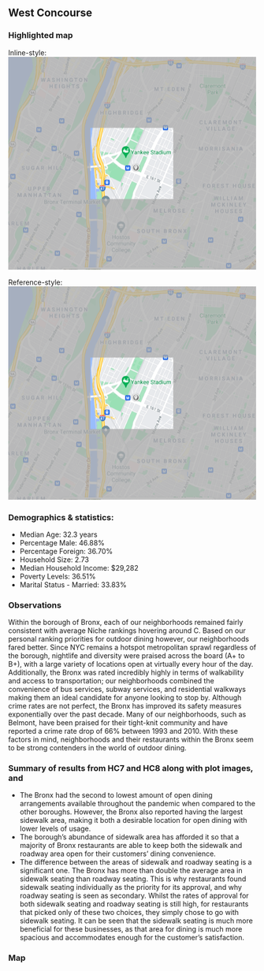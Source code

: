 ## West Concourse

### Highlighted map

Inline-style: 
![alt text](https://github.com/xshi0603/concourse-webpage/blob/gh-pages/HC6_image.png "Concourse Image")

Reference-style: 
![alt text][logo]

[logo]: https://github.com/xshi0603/concourse-webpage/blob/gh-pages/HC6_image.png "Logo Title Text 2"

### Demographics & statistics:
- Median Age: 32.3 years
- Percentage Male: 46.88%
- Percentage Foreign: 36.70%
- Household Size: 2.73
- Median Household Income: $29,282
- Poverty Levels: 36.51%
- Marital Status - Married: 33.83%


### Observations
Within the borough of Bronx, each of our neighborhoods remained fairly consistent with average Niche rankings hovering around C. Based on our personal ranking priorities for outdoor dining however, our neighborhoods fared better. Since NYC remains a hotspot metropolitan sprawl regardless of the borough, nightlife and diversity were praised across the board (A+ to B+), with a large variety of locations open at virtually every hour of the day. Additionally, the Bronx was rated incredibly highly in terms of walkability and access to transportation; our neighborhoods combined the convenience of bus services, subway services, and residential walkways making them an ideal candidate for anyone looking to stop by. Although crime rates are not perfect, the Bronx has improved its safety measures exponentially over the past decade. Many of our neighborhoods, such as Belmont, have been praised for their tight-knit community and have reported a crime rate drop of 66% between 1993 and 2010. With these factors in mind, neighborhoods and their restaurants within the Bronx seem to be strong contenders in the world of outdoor dining.

### Summary of results from HC7 and HC8 along with plot images, and
- The Bronx had the second to lowest amount of open dining arrangements available throughout the pandemic when compared to the other boroughs. However, the Bronx also reported having the largest sidewalk area, making it both a desirable location for open dining with lower levels of usage.
- The borough’s abundance of sidewalk area has afforded it so that a majority of Bronx restaurants are able to keep both the sidewalk and roadway area open for their customers’ dining convenience. 
- The difference between the areas of sidewalk and roadway seating is a significant one. The Bronx has more than double the average area in sidewalk seating than roadway seating. This is why restaurants found sidewalk seating individually as the priority for its approval, and why roadway seating is seen as secondary. Whilst the rates of approval for both sidewalk seating and roadway seating is still high, for restaurants that picked only of these two choices, they simply chose to go with sidewalk seating. It can be seen that the sidewalk seating is much more beneficial for these businesses, as that area for dining is much more spacious and accommodates enough for the customer’s satisfaction.

### Map
